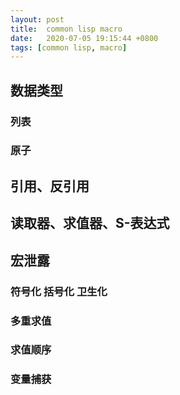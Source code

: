 ```yaml
---
layout: post
title:  common lisp macro
date:   2020-07-05 19:15:44 +0800
tags: [common lisp, macro]
---
```


##  数据类型 ##

### 列表 ###

### 原子 ###

##  引用、反引用

##  读取器、求值器、S-表达式 ##


## 宏泄露

### 符号化 括号化 卫生化 ###

### 多重求值 ###

### 求值顺序 ###

### 变量捕获 ###
